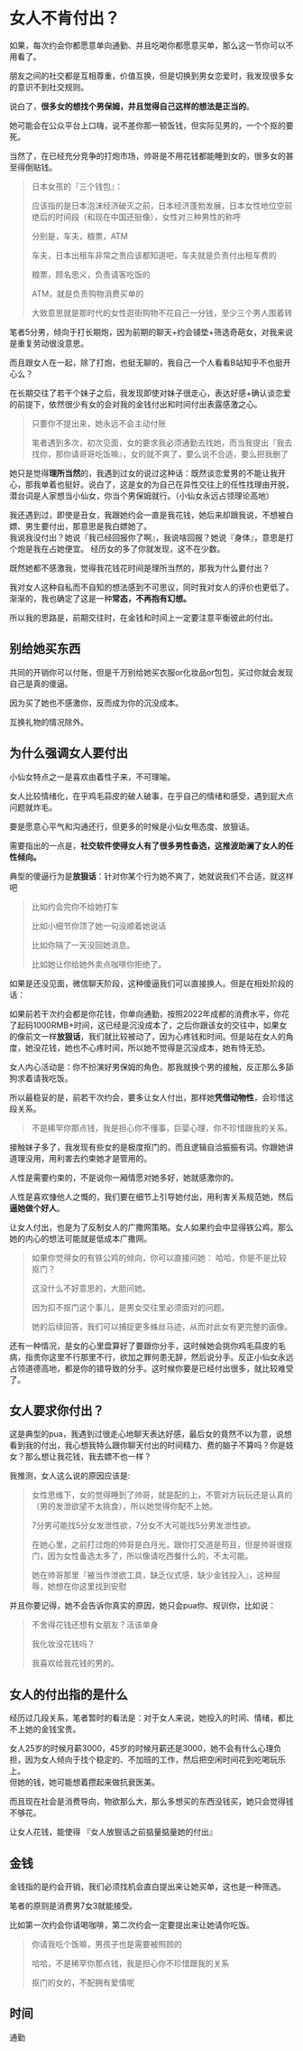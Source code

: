 # 女人不肯付出？

如果，每次约会你都愿意单向通勤、并且吃喝你都愿意买单，那么这一节你可以不用看了。

朋友之间的社交都是互相尊重，价值互换，但是切换到男女恋爱时，我发现很多女的意识不到社交规则。

说白了，**很多女的想找个男保姆，并且觉得自己这样的想法是正当的**。

她可能会在公众平台上口嗨，说不差你那一顿饭钱，但实际见男的，一个个抠的要死。

当然了，在已经充分竞争的打炮市场，帅哥是不用花钱都能睡到女的，很多女的甚至得倒贴钱。

> 日本女孩的『三个钱包』：
>
> 应该指的是日本泡沫经济破灭之前，日本经济蓬勃发展，日本女性地位空前绝后的时间段（和现在中国还挺像），女性对三种男性的称呼
>
> 分别是，车夫，粮票，ATM
>
> 车夫，日本出租车非常之贵应该都知道吧，车夫就是负责付出租车费的
>
> 粮票，顾名思义，负责请客吃饭的
>
> ATM，就是负责购物消费买单的
>
> 大致意思就是那时代的女性逛街购物不花自己一分钱，至少三个男人围着转

笔者5分男，倾向于打长期炮，因为前期的聊天+约会铺垫+筛选奇葩女，对我来说是重复劳动很没意思。

而且跟女人在一起，除了打炮，也挺无聊的，我自己一个人看看B站知乎不也挺开心么？

在长期交往了若干个妹子之后，我发现即使对妹子很走心，表达好感+确认谈恋爱的前提下，依然很少有女的会对我的金钱付出和时间付出表露感激之心。

> 只要你不提出来，她永远不会主动付账
>
> 笔者遇到多次，初次见面，女的要求我必须通勤去找她，而当我提出『我去找你，那你请哥哥吃饭嘛』，女的就不爽了，要么说不合适，要么把我删了

她只是觉得**理所当然**的，我遇到过女的说过这种话：既然谈恋爱男的不能让我开心，那我单着也挺好。说白了，这是女的为自己在异性交往上的任性找理由开脱，潜台词是人家想当小仙女，你当个男保姆就行。（小仙女永远占领理论高地）

我还遇到过，即使是丑女，我跟她约会一直是我花钱，她后来却跟我说，不想被白嫖、男生要付出，那意思是我白嫖她了。\
我说我没付出？她说『我已经回报你了啊』，我说啥回报？她说『身体』，意思是打个炮是我在占她便宜。 经历女的多了你就发现，这不在少数。

既然她都不感激我，觉得我花钱花时间是理所当然的，那我为什么要付出？

我对女人这种自私而不自知的想法感到不可思议，同时我对女人的评价也更低了。渐渐的，我也确定了这是一种**常态，不再抱有幻想。**

所以我的思路是，前期交往时，在金钱和时间上一定要注意平衡彼此的付出。

## 别给她买东西

共同的开销你可以付账，但是千万别给她买衣服or化妆品or包包，买过你就会发现自己是真的傻逼。

因为买了她也不感激你，反而成为你的沉没成本。

互换礼物的情况除外。

## 为什么强调女人要付出

小仙女特点之一是喜欢由着性子来，不可理喻。

女人比较情绪化，在乎鸡毛蒜皮的破人破事，在乎自己的情绪和感受，遇到屁大点问题就炸毛。

要是愿意心平气和沟通还行，但更多的时候是小仙女甩态度、放狠话。

需要指出的一点是，**社交软件使得女人有了很多男性备选，这推波助澜了女人的任性倾向。**

典型的傻逼行为是**放狠话**：针对你某个行为她不爽了，她就说我们不合适，就这样吧

> 比如约会完你不给她打车
>
> 比如小细节你顶了她一句没顺着她说话
>
> 比如你隔了一天没回她消息。
>
> 比如她让你给她外卖点咖啡你拒绝了。

如果是还没见面，微信聊天阶段，这种傻逼我们可以直接换人。但是在相处阶段的话：

如果前若干次约会都是你花钱，你单向通勤，按照2022年成都的消费水平，你花了起码1000RMB+时间，这已经是沉没成本了，之后你跟该女的交往中，如果女的像前文一样**放狠话**，我们就比较被动了，因为心疼钱和时间。但是站在女人的角度，她没花钱，她也不心疼时间，所以她不觉得是沉没成本，她有恃无恐。

女人内心活动是：你不扮演好男保姆的角色，那我就换个男的接触，反正那么多舔狗求着请我吃饭。

所以最稳妥的是，前若干次约会，要多让女人付出，那样她**凭借动物性**，会珍惜这段关系。

> 不是稀罕你那点钱，我是担心你不懂事，巨婴心理，你不珍惜跟我的关系。

接触妹子多了，我发现有些女的是极度抠门的，而且逻辑自洽振振有词。你跟她讲道理没用，用利害去约束她才是管用的。

人性是需要约束的，不是说你一厢情愿对她多好，她就感激你的。

人性是喜欢慷他人之慨的，我们要在细节上引导她付出，用利害关系规范她，然后**逼她做个好人**。

让女人付出，也是为了反制女人的广撒网策略。女人如果约会中显得铁公鸡，那么她的内心的想法可能就是低成本广撒网。

> 如果你觉得女的有铁公鸡的倾向，你可以直接问她： 哈哈，你是不是比较抠门？
>
> 这没什么不好意思的，大胆问她。
>
> 因为扣不抠门这个事儿，是男女交往里必须面对的问题。
>
> 她的后续回答，我们可以捕捉更多蛛丝马迹，从而对此女有更完整的画像。

还有一种情况，是女的心里盘算好了要跟你分手，这时候她会挑你鸡毛蒜皮的毛病，指责你这里不行那里不行，欲加之罪何患无辞，然后说分手。反正小仙女永远占领道德高地，都是你的错导致的分手。这时候你要是已经付出很多，就比较难受了。

## 女人要求你付出？

这是典型的pua，我遇到过很走心地聊天表达好感，最后女的竟然不以为意，说想看到我的付出，我心想我特么跟你聊天付出的时间精力、费的脑子不算吗？你是妓女？那么想让我花钱，我去嫖不也一样？

我推测，女人这么说的原因应该是:

> 女性思维下，女的觉得睡到了帅哥，就是配的上，不管对方玩玩还是认真的（男的发泄欲望不太挑食），所以她觉得你配不上她。
>
> 7分男可能找5分女发泄性欲，7分女不大可能找5分男发泄性欲。
>
> 在她心里，之前打过炮的帅哥是白月光，跟你打交道是苟且，但是帅哥很抠门，因为女性备选太多了，所以像请吃西餐什么的，不太可能。
>
> 她在帅哥那里『被当作泄欲工具，缺乏仪式感，缺少金钱投入』，这种屈辱，她想在你这里找到安慰

并且你要记得，她不会告诉你真实的原因，她只会pua你、规训你，比如说：

> 不舍得花钱还想有女朋友？活该单身
>
> 我化妆没花钱吗？
>
> 我喜欢给我花钱的男的。

## 女人的付出指的是什么

经历过几段关系，笔者暂时的看法是：对于女人来说，她投入的时间、情绪，都比不上她的金钱宝贵。

女人25岁的时候月薪3000，45岁的时候月薪还是3000，她不会有什么心理负担，因为女人倾向于找个稳定的、不加班的工作，然后把空闲时间花到吃喝玩乐上。\
但她的钱，她可能想着攒起来做抗衰医美。

而且现在社会是消费导向，物欲那么大，那么多想买的东西没钱买，她只会觉得钱不够花。

让女人花钱，能使得 『女人放狠话之前掂量掂量她的付出』

## 金钱

金钱指的是约会开销，我们必须找机会直白提出来让她买单，这也是一种筛选。

笔者的原则是消费男7女3就能接受。

比如第一次约会你请喝咖啡，第二次约会一定要提出来让她请你吃饭。

> 你请我吃个饭嘛，男孩子也是需要被照顾的
>
> 哈哈，不是稀罕你那点钱，我是担心你不珍惜跟我的关系
>
> 抠门的女的，不配拥有爱情呢

## 时间

通勤
